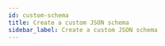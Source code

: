 ```yaml
---
id: custom-schema
title: Create a custom JSON schema
sidebar_label: Create a custom JSON schema
---
```


